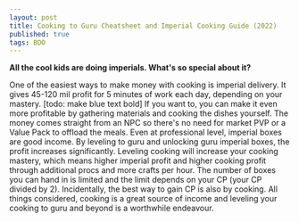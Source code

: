 ```yaml
---
layout: post
title: Cooking to Guru Cheatsheet and Imperial Cooking Guide (2022)
published: true
tags: BDO
---
```


**All the cool kids are doing imperials. What's so special about it?**

One of the easiest ways to make money with cooking is imperial delivery.
It gives 45-120 mil profit for 5 minutes of work each day, depending on your mastery. [todo: make  blue text bold]
If you want to, you can make it even more profitable by gathering materials and cooking the dishes yourself.
The money comes straight from an NPC so there's no need for market PVP or a Value Pack to offload the meals.
Even at professional level, imperial boxes are good income. By leveling to guru and unlocking guru imperial boxes, the profit increases significantly.
Leveling cooking will increase your cooking mastery, which means higher imperial profit and higher cooking profit through additional procs and more crafts per hour.
The number of boxes you can hand in is limited and the limit depends on your CP (your CP divided by 2). Incidentally, the best way to gain CP is also by cooking.
All things considered, cooking is a great source of income and leveling your cooking to guru and beyond is a worthwhile endeavour.